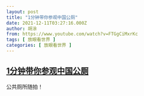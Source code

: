 ```yaml
---
layout: post
title: "1分钟带你参观中国公厕"
date: 2021-12-11T03:27:16.000Z
author: 胡涂
from: https://www.youtube.com/watch?v=FTGgCiMxrKc
tags: [ 放眼看世界 ]
categories: [ 放眼看世界 ]
---
```

<!--1639193236000-->
[1分钟带你参观中国公厕](https://www.youtube.com/watch?v=FTGgCiMxrKc)
------

<div>
公共厕所随拍！
</div>
